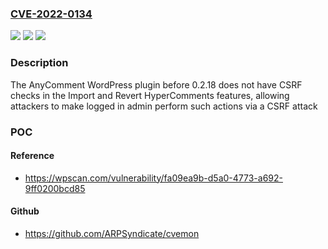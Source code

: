 ### [CVE-2022-0134](https://cve.mitre.org/cgi-bin/cvename.cgi?name=CVE-2022-0134)
![](https://img.shields.io/static/v1?label=Product&message=AnyComment&color=blue)
![](https://img.shields.io/static/v1?label=Version&message=n%2Fa&color=blue)
![](https://img.shields.io/static/v1?label=Vulnerability&message=CWE-352%20Cross-Site%20Request%20Forgery%20(CSRF)&color=brighgreen)

### Description

The AnyComment WordPress plugin before 0.2.18 does not have CSRF checks in the Import and Revert HyperComments features, allowing attackers to make logged in admin perform such actions via a CSRF attack

### POC

#### Reference
- https://wpscan.com/vulnerability/fa09ea9b-d5a0-4773-a692-9ff0200bcd85

#### Github
- https://github.com/ARPSyndicate/cvemon

